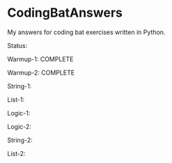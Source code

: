 # CodingBatAnswers
My answers for coding bat exercises written in Python.

Status:

Warmup-1: COMPLETE

Warmup-2: COMPLETE

String-1:

List-1:

Logic-1:

Logic-2:

String-2:

List-2:
